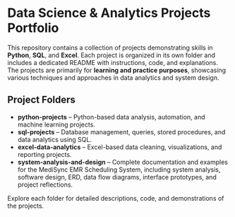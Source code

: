 # Data Science & Analytics Projects Portfolio

This repository contains a collection of projects demonstrating skills in **Python**, **SQL**, and **Excel**. Each project is organized in its own folder and includes a dedicated README with instructions, code, and explanations. The projects are primarily for **learning and practice purposes**, showcasing various techniques and approaches in data analytics and system design.

## Project Folders

- **python-projects** – Python-based data analysis, automation, and machine learning projects.  
- **sql-projects** – Database management, queries, stored procedures, and data analytics using SQL.  
- **excel-data-analytics** – Excel-based data cleaning, visualizations, and reporting projects.  
- **system-analysis-and-design** – Complete documentation and examples for the MediSync EMR Scheduling System, including system analysis, software design, ERD, data flow diagrams, interface prototypes, and project reflections. 

Explore each folder for detailed descriptions, code, and demonstrations of the projects.

